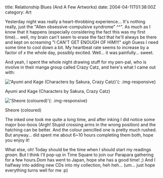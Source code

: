 title: Relationship Blues (And A Few Artworks)
date: 2004-04-11T01:38:00Z
category: Art

Yesterday night was really a heart-throbbing experience… It's nothing really, just the "Allen obsessive-compulsive syndrome" ^^". As much as I know that it happens (especially considering the fact this was my first time)… well, my brain can't seem to erase the fact that he'll always be there and kept on screaming "I CAN'T GET ENOUGH OF HIM!!!" *sigh* Guess I need some time to cool down a bit. My heartbeat rate seems to increase by a factor of *x* the whole day, possibly excited. Well… it was painfully… sweet.

And yeah, I spent the whole night drawing stuff for my pen-pal, who is involve in their manga group called Crazy Catz, and here's what I came out with:

!['Ayumi and Kage (Characters by Sakura, Crazy Catz)'](http://img32.photobucket.com/albums/v95/seh_hui/artwork/kagenayumismall.png){: .img-responsive}

Ayumi and Kage (Characters by Sakura, Crazy Catz)

!['Sheore (coloured)'](http://img32.photobucket.com/albums/v95/seh_hui/artwork/sheoresmall.png){: .img-responsive}

Sheore (coloured)

The inked one took me quite a long time, and after inking I did notice some major boo-boos (Argh! Stupid crossing arms in the wrong position) and the hatching can be better. And the colour pencilled one is pretty much rushed. But anyway… did spent me about 6~10 hours completing them both, hope you enjoy it!

What else, oh! Today should be the time when I should start my readings *groan*. But I think I'll pop-up in Time Square to join our Parapara gathering for a few hours.Dom has went to Japan, hope she has a good time! ;) And I halfway into adding new CDs into my collection, heh heh… (um… just hope everything turns well for me :p)
